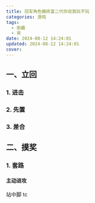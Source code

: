 ```yaml
---
title: 冠军角色搬砖富二代你说我玩不玩
categories: 游戏
tags:
  - 街霸
  - 肯
date: 2024-08-12 14:24:01
updated: 2024-08-12 14:24:01
cover:
---
```

## 一、立回

### 1. 进击

### 2. 先置

### 3. 差合

## 二、摸奖
### 1. 套路

#### 主动进攻
站中脚 tc